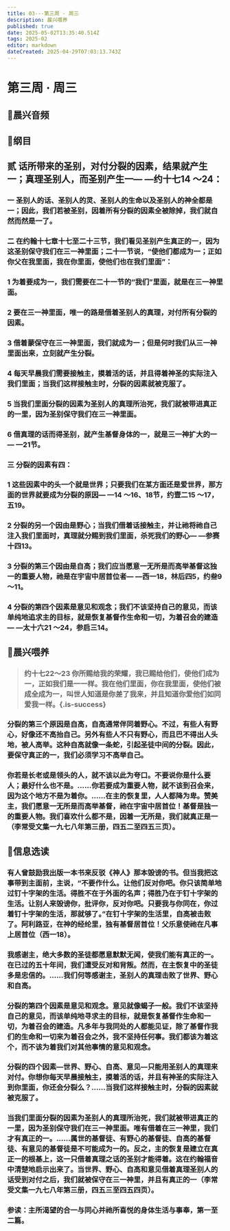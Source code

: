 ```yaml
---
title: 03---第三周 · 周三
description: 晨兴喂养
published: true
date: 2025-05-02T13:35:40.514Z
tags: 2025-02
editor: markdown
dateCreated: 2025-04-29T07:03:13.743Z
---
```


# 第三周 · 周三
## 🎵晨兴音频

## 📖纲目

## 贰   话所带来的圣别，对付分裂的因素，结果就产生一；真理圣别人，而圣别产生一— —约十七14 ～24：

### 一   圣别人的话、圣别人的灵、圣别人的生命以及圣别人的神全都是一；因此，我们若被圣别，因着所有分裂的因素全被除掉，我们就自然而然是一了。

### 二   在约翰十七章十七至二十三节，我们看见圣别产生真正的一，因为这圣别保守我们在三一神里面；二十一节说，“使他们都成为一；正如你父在我里面，我在你里面，使他们也在我们里面”：

### 1   为着要成为一，我们需要在二十一节的“我们”里面，就是在三一神里面。

### 2   要在三一神里面，唯一的路是借着圣别人的真理，对付所有分裂的因素。

### 3   借着蒙保守在三一神里面，我们就成为一；但是何时我们从三一神里面出来，立刻就产生分裂。

### 4   每天早晨我们需要接触主，摸着活的话，并且得着神圣的实际注入我们里面；当我们这样接触主时，分裂的因素就被克服了。

### 5   当我们里面分裂的因素为圣别人的真理所治死，我们就被带进真正的一里，因为圣别保守我们在三一神里面。

### 6   借真理的话而得圣别，就产生基督身体的一，就是三一神扩大的一— —21节。

### 三   分裂的因素有四：

### 1   这些因素中的头一个就是世界；只要我们在某方面还是爱世界，那方面的世界就要成为分裂的原因— —14 ～16、18节，约壹二15 ～17，五19。

### 2   分裂的另一个因由是野心；当我们借着话接触主，并让祂将祂自己注入我们里面时，真理就分赐到我们里面，杀死我们的野心— —参赛十四13。

### 3   分裂的第三个因由是自高；我们应当愿意一无所是而高举基督这独一的重要人物，祂是在宇宙中居首位者— —西一18，林后四5，约叁9 ～11。

### 4   分裂的第四个因素是意见和观念；我们不该坚持自己的意见，而该单纯地追求主的目标，就是恢复基督作生命和一切，为着召会的建造— —太十六21 ～24，参启三14。

## 📖晨兴喂养

>### 约十七22～23    你所赐给我的荣耀，我已赐给他们，使他们成为一，正如我们是一一样。我在他们里面，你在我里面，使他们被成全成为一，叫世人知道是你差了我来，并且知道你爱他们如同爱我一样。{.is-success}

### 分裂的第三个原因是自高，自高通常伴同着野心。不过，有些人有野心，好像还不高抬自己。另外有些人不只有野心，而且巴不得出人头地，被人高举。这种自高就像一条蛇，引起圣徒中间的分裂。因此，要保守真正的一，我们必须学习不高举自己。

### 你若是长老或是领头的人，就不该以此为夸口。不要说你是什么要人；最好什么也不是。……你若要成为重要人物，就不该到召会来，因为这个地方不是为着你。……在主的恢复里，人人都降为卑。赞美主，我们愿意一无所是而高举基督，祂在宇宙中居首位！基督是独一的重要人物。我们喜欢什么都不是，因着一无所是，我们就真正是一（李常受文集一九七八年第三册，四五二至四五三页）。

## 📖信息选读

### 有人曾鼓励我出版一本书来反驳《神人》那本毁谤的书。但当我把这事带到主面前，主说，“不要作什么。让他们反对你吧。你只该简单地过钉十字架的生活。得胜不在于外面的名声；得胜乃在于钉十字架的生活。让别人来毁谤你，批评你，反对你吧。只要我与你同在，你过着钉十字架的生活，那就够了。”在钉十字架的生活里，自高被击败了。阿利路亚，在神的经纶里，独有基督居首位！父乐意使祂在凡事上居首位（西一18）。

### 我感谢主，绝大多数的圣徒都愿意默默无闻，使我们能有真正的一。在已过的五十年间，我们遭受反对和背叛。然而，在主恢复中的圣徒多是忠信的。……我们何等感谢主，圣别人的真理击败了世界、野心和自高。

### 分裂的第四个因素是意见和观念。意见就像蝎子一般。我们不该坚持自己的意见，而该单纯地寻求主的目标，就是恢复基督作生命和一切，为着召会的建造。凡多年与我同处的人都能见证，除了基督作我们的生命和一切来为着召会之外，我不坚持任何事。我们都该为着这个，而不该为着我们对其他事情的意见和观念。

### 分裂的四个因素—世界、野心、自高、意见—只能用圣别人的真理来对付。你想你每天早晨接触主，摸着活的话，并且有神圣的实际注入到你里面，你还会分裂么？……当我们这样接触主时，分裂的因素就被克服了。

### 当我们里面分裂的因素为圣别人的真理所治死，我们就被带进真正的一里，因为圣别保守我们在三一神里面。唯有借着在三一神里，我们才有真正的一。……属世的基督徒、有野心的基督徒、自高的基督徒、有意见的基督徒是不可能成为一的。反之，主的恢复是建立在真正一的根基上，这一只借着真理之话的圣别才能得着。这在约翰福音中清楚地启示出来了。当世界、野心、自高和意见借着真理圣别人的话受到对付之后，我们就被保守在三一神里，并且有真正的一（李常受文集一九七八年第三册，四五三至四五四页）。

### 参读：主所渴望的合一与同心并祂所喜悦的身体生活与事奉，第一至二篇。
<!-- Google tag (gtag.js) -->
<script async src="https://www.googletagmanager.com/gtag/js?id=G-1P8709Z16T"></script>
<script>
  window.dataLayer = window.dataLayer || [];
  function gtag(){dataLayer.push(arguments);}
  gtag('js', new Date());

  gtag('config', 'G-1P8709Z16T');
</script>